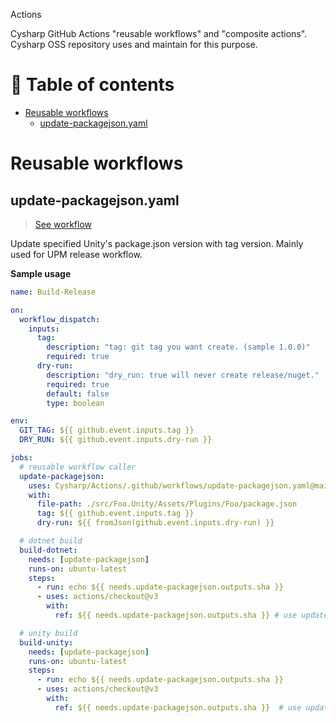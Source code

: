 Actions

Cysharp GitHub Actions "reusable workflows" and "composite actions".
Cysharp OSS repository uses and maintain for this purpose.

# 📖 Table of contents

<!-- START doctoc generated TOC please keep comment here to allow auto update -->
<!-- DON'T EDIT THIS SECTION, INSTEAD RE-RUN doctoc TO UPDATE -->

- [Reusable workflows](#reusable-workflows)
  - [update-packagejson.yaml](#update-packagejsonyaml)

<!-- END doctoc generated TOC please keep comment here to allow auto update -->

# Reusable workflows

## update-packagejson.yaml

> [See workflow]((https://github.com/Cysharp/Actions/blob/main/.github/workflows/update-packagejson.yaml))

Update specified Unity's package.json version with tag version.
Mainly used for UPM release workflow.

**Sample usage**

```yaml
name: Build-Release

on:
  workflow_dispatch:
    inputs:
      tag:
        description: "tag: git tag you want create. (sample 1.0.0)"
        required: true
      dry-run:
        description: "dry_run: true will never create release/nuget."
        required: true
        default: false
        type: boolean

env:
  GIT_TAG: ${{ github.event.inputs.tag }}
  DRY_RUN: ${{ github.event.inputs.dry-run }}

jobs:
  # reusable workflow caller
  update-packagejson:
    uses: Cysharp/Actions/.github/workflows/update-packagejson.yaml@main
    with:
      file-path: ./src/Foo.Unity/Assets/Plugins/Foo/package.json
      tag: ${{ github.event.inputs.tag }}
      dry-run: ${{ fromJson(github.event.inputs.dry-run) }}

  # dotnet build
  build-dotnet:
    needs: [update-packagejson]
    runs-on: ubuntu-latest
    steps:
      - run: echo ${{ needs.update-packagejson.outputs.sha }}
      - uses: actions/checkout@v3
        with:
          ref: ${{ needs.update-packagejson.outputs.sha }} # use updated commit sha

  # unity build
  build-unity:
    needs: [update-packagejson]
    runs-on: ubuntu-latest
    steps:
      - run: echo ${{ needs.update-packagejson.outputs.sha }}
      - uses: actions/checkout@v3
        with:
          ref: ${{ needs.update-packagejson.outputs.sha }}  # use updated commit sha
```
